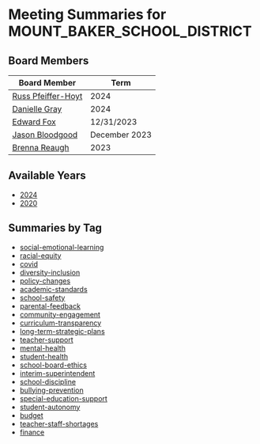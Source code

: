# Meeting Summaries for MOUNT_BAKER_SCHOOL_DISTRICT

## Board Members

| Board Member       | Term           |
|--------------------|----------------|
| [Russ Pfeiffer-Hoyt](board_member_336.md) | 2024 |
| [Danielle Gray](board_member_337.md) | 2024 |
| [Edward Fox](board_member_338.md) | 12/31/2023 |
| [Jason Bloodgood](board_member_339.md) | December 2023 |
| [Brenna Reaugh](board_member_340.md) | 2023 |

## Available Years
- [2024](school_board_67_year_2024.md)
- [2020](school_board_67_year_2020.md)

## Summaries by Tag
- [social-emotional-learning](school_board_67_tag_social-emotional-learning.md)
- [racial-equity](school_board_67_tag_racial-equity.md)
- [covid](school_board_67_tag_covid.md)
- [diversity-inclusion](school_board_67_tag_diversity-inclusion.md)
- [policy-changes](school_board_67_tag_policy-changes.md)
- [academic-standards](school_board_67_tag_academic-standards.md)
- [school-safety](school_board_67_tag_school-safety.md)
- [parental-feedback](school_board_67_tag_parental-feedback.md)
- [community-engagement](school_board_67_tag_community-engagement.md)
- [curriculum-transparency](school_board_67_tag_curriculum-transparency.md)
- [long-term-strategic-plans](school_board_67_tag_long-term-strategic-plans.md)
- [teacher-support](school_board_67_tag_teacher-support.md)
- [mental-health](school_board_67_tag_mental-health.md)
- [student-health](school_board_67_tag_student-health.md)
- [school-board-ethics](school_board_67_tag_school-board-ethics.md)
- [interim-superintendent](school_board_67_tag_interim-superintendent.md)
- [school-discipline](school_board_67_tag_school-discipline.md)
- [bullying-prevention](school_board_67_tag_bullying-prevention.md)
- [special-education-support](school_board_67_tag_special-education-support.md)
- [student-autonomy](school_board_67_tag_student-autonomy.md)
- [budget](school_board_67_tag_budget.md)
- [teacher-staff-shortages](school_board_67_tag_teacher-staff-shortages.md)
- [finance](school_board_67_tag_finance.md)
